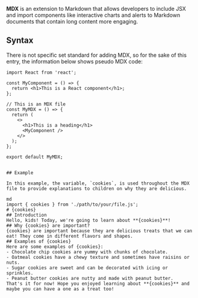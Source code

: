 ﻿---
Title: 'MDX'
Description: 'MDX is an extension where JSX, a syntax extension where HTML-like code is implemented in a JavaScript file, can be added to Markdown documents.'
Subjects:
  - 'Developer Tools'
  - 'Web Development'
Tags:
  - 'Formatting'
  - 'Documentation'
CatalogContent:
  - 'learn-html'
  - 'paths/front-end-engineer-career-path'
---

**MDX** is an extension to Markdown that allows developers to include JSX and import components like interactive charts and alerts to Markdown documents that contain long content more engaging.

## Syntax

There is not specific set standard for adding MDX, so for the sake of this entry, the information below shows pseudo MDX code:

```mdx
import React from 'react';

const MyComponent = () => {
  return <h1>This is a React component</h1>;
};

// This is an MDX file
const MyMDX = () => {
  return (
    <>
      <h1>This is a heading</h1>
      <MyComponent />
    </>
  );
};

export default MyMDX;


## Example

In this example, the variable, `cookies`, is used throughout the MDX file to provide explanations to children on why they are delicious.

md
import { cookies } from './path/to/your/file.js';
# {cookies}
## Introduction
Hello, kids! Today, we're going to learn about **{cookies}**!
## Why {cookies} are important?
{cookies} are important because they are delicious treats that we can eat! They come in different flavors and shapes.
## Examples of {cookies}
Here are some examples of {cookies}:
- Chocolate chip cookies are yummy with chunks of chocolate.
- Oatmeal cookies have a chewy texture and sometimes have raisins or nuts.
- Sugar cookies are sweet and can be decorated with icing or sprinkles.
- Peanut butter cookies are nutty and made with peanut butter.
That's it for now! Hope you enjoyed learning about **{cookies}** and maybe you can have a one as a treat too!
